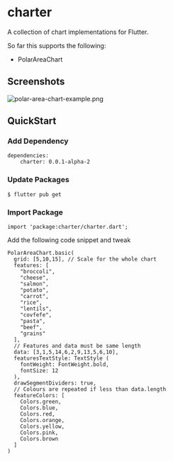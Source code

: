 
# charter

A collection of chart implementations for Flutter.

So far this supports the following:
 - PolarAreaChart

## Screenshots

![polar-area-chart-example.png](https://github.com/londonappstudio/flutter-charts/raw/master/example/screenshots/polar-area-chart-example.png)

## QuickStart

### Add Dependency
	dependencies:
		charter: 0.0.1-alpha-2

### Update Packages
	$ flutter pub get

### Import Package

	import 'package:charter/charter.dart';


Add the following code snippet and tweak

	PolarAreaChart.basic(
	  grid: [5,10,15], // Scale for the whole chart
	  features: [
	    "broccoli",
	    "cheese",
	    "salmon",
	    "potato",
	    "carrot",
	    "rice",
	    "lentils",
	    "covfefe",
	    "pasta",
	    "beef",
	    "grains"
	  ],
	  // Features and data must be same length
	  data: [3,1,5,14,6,2,9,13,5,6,10],
	  featuresTextStyle: TextStyle (
	    fontWeight: FontWeight.bold,
	    fontSize: 12
	  ),
	  drawSegmentDividers: true,
	  // Colours are repeated if less than data.length
	  featureColors: [
	    Colors.green,
	    Colors.blue,
	    Colors.red,
	    Colors.orange,
	    Colors.yellow,
	    Colors.pink,
	    Colors.brown
	  ]
	)


